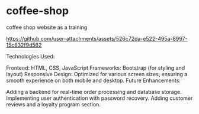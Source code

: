 # coffee-shop
coffee shop website as a training


https://github.com/user-attachments/assets/526c72da-e522-495a-8997-15c632f9d562




Technologies Used:

Frontend: HTML, CSS, JavaScript
Frameworks: Bootstrap (for styling and layout)
Responsive Design: Optimized for various screen sizes, ensuring a smooth experience on both mobile and desktop.
Future Enhancements:

Adding a backend for real-time order processing and database storage.
Implementing user authentication with password recovery.
Adding customer reviews and a loyalty program section.
